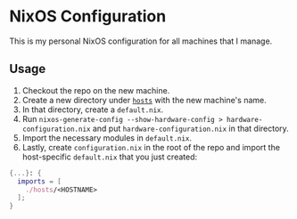 # NixOS Configuration
This is my personal NixOS configuration for all machines that I manage.

## Usage
1. Checkout the repo on the new machine.
2. Create a new directory under [`hosts`](hosts) with the new machine's name.
3. In that directory, create a `default.nix`.
4. Run `nixos-generate-config --show-hardware-config > hardware-configuration.nix` and put `hardware-configuration.nix` in that directory.
5. Import the necessary modules in `default.nix`.
6. Lastly, create `configuration.nix` in the root of the repo and import the host-specific `default.nix` that you just created:
```nix
{...}: {
  imports = [
    ./hosts/<HOSTNAME>
  ];
}
```
